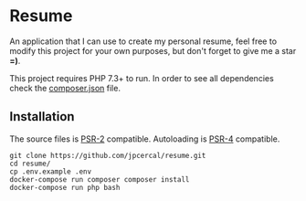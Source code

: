 # Resume

An application that I can use to create my personal resume, feel free to modify this project for your own purposes, but don't forget to give me a star **=)**.

This project requires PHP 7.3+ to run. In order to see all dependencies check the [composer.json](https://github.com/jpcercal/resume/blob/master/composer.json) file.

## Installation

The source files is [PSR-2](https://github.com/php-fig/fig-standards/blob/master/accepted/PSR-2-coding-style-guide.md) compatible.
Autoloading is [PSR-4](https://github.com/php-fig/fig-standards/blob/master/accepted/PSR-4-autoloader.md) compatible.

```shell
git clone https://github.com/jpcercal/resume.git
cd resume/
cp .env.example .env
docker-compose run composer composer install
docker-compose run php bash
```
